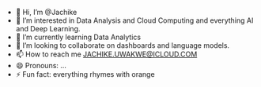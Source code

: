 - 👋 Hi, I’m @Jachike
- 👀 I’m interested in Data Analysis and Cloud Computing and everything AI and Deep Learning.
- 🌱 I’m currently learning Data Analytics 
- 💞️ I’m looking to collaborate on dashboards and language models.
- 📫 How to reach me JACHIKE.UWAKWE@ICLOUD.COM
- 😄 Pronouns: ...
- ⚡ Fun fact: everything rhymes with orange

<!---
Jachlike/Jachlike is a ✨ special ✨ repository because its `README.md` (this file) appears on your GitHub profile.
You can click the Preview link to take a look at your changes.
--->
